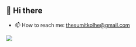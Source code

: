 ## 👋 Hi there 

- 📫 How to reach me: thesumitkolhe@gmail.com

<img src="https://github-readme-stats.vercel.app/api?username=sumitkolhe&&show_icons=true&title_color=000000&icon_color=f55555&text_color=000000&include_all_commits=true&hide=contribs,issues">

